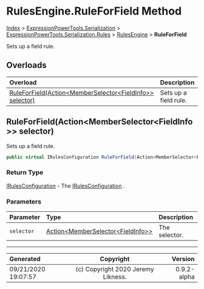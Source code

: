 ﻿# RulesEngine.RuleForField Method

[Index](../index.md) > [ExpressionPowerTools.Serialization](ExpressionPowerTools.Serialization.a.md) > [ExpressionPowerTools.Serialization.Rules](ExpressionPowerTools.Serialization.Rules.n.md) > [RulesEngine](ExpressionPowerTools.Serialization.Rules.RulesEngine.cs.md) > **RuleForField**

Sets up a field rule.

## Overloads

| Overload | Description |
| :-- | :-- |
| [RuleForField(Action&lt;MemberSelector&lt;FieldInfo>> selector)](#ruleforfieldactionmemberselectorfieldinfo-selector) | Sets up a field rule. |
## RuleForField(Action&lt;MemberSelector&lt;FieldInfo>> selector)

Sets up a field rule.

```csharp
public virtual IRulesConfiguration RuleForField(Action<MemberSelector<FieldInfo>> selector)
```

### Return Type

 [IRulesConfiguration](ExpressionPowerTools.Serialization.Signatures.IRulesConfiguration.i.md)  - The [IRulesConfiguration](ExpressionPowerTools.Serialization.Signatures.IRulesConfiguration.i.md) .

### Parameters

| Parameter | Type | Description |
| :-- | :-- | :-- |
| `selector` | [Action&lt;MemberSelector&lt;FieldInfo>>](https://docs.microsoft.com/dotnet/api/system.action-1) | The selector. |



---

| Generated | Copyright | Version |
| :-- | :-: | --: |
| 09/21/2020 19:07:57 | (c) Copyright 2020 Jeremy Likness. | 0.9.2-alpha |
